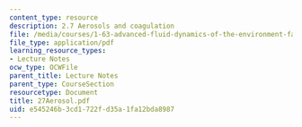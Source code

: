 ```yaml
---
content_type: resource
description: 2.7 Aerosols and coagulation
file: /media/courses/1-63-advanced-fluid-dynamics-of-the-environment-fall-2002/e545246b3cd1722fd35a1fa12bda8987_27Aerosol.pdf
file_type: application/pdf
learning_resource_types:
- Lecture Notes
ocw_type: OCWFile
parent_title: Lecture Notes
parent_type: CourseSection
resourcetype: Document
title: 27Aerosol.pdf
uid: e545246b-3cd1-722f-d35a-1fa12bda8987
---
```


